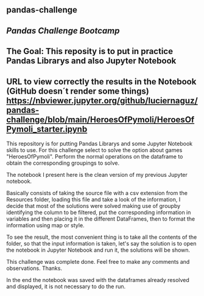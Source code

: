 ## pandas-challenge

_Pandas Challenge Bootcamp_
----------------------------------------------------------------------------------
The Goal: This reposity is to put in practice Pandas Librarys and also Jupyter Notebook
----------------------------------------------------------------------------------
URL to view correctly the results in the Notebook (GitHub doesn´t render some things)
https://nbviewer.jupyter.org/github/luciernaguz/pandas-challenge/blob/main/HeroesOfPymoli/HeroesOfPymoli_starter.ipynb
------------------------------------------------------------------------------------
This repository is for putting Pandas Librarys and some Jupyter Notebook skills to use.
For this challenge select to solve the option about games "HeroesOfPymoli".
Perform the normal operations on the dataframe to obtain the corresponding groupings to solve.

The notebook I present here is the clean version of my previous Jupyter notebook.

Basically consists of taking the source file with a csv extension from the Resources folder, loading this file and take a look of the information, I decide that most of the solutions were solved making use of groupby identifying the column to be filtered, put the corresponding information in variables and then placing it in the different DataFrames, then to format the information using map or style.

To see the result, the most convenient thing is to take all the contents of the folder, so that the input information is taken, let's say the solution is to open the notebook in Jupyter Notebook and run it, the solutions will be shown.

This challenge was complete done. Feel free to make any comments and observations. Thanks.

In the end the notebook was saved with the dataframes already resolved and displayed, it is not necessary to do the run.
